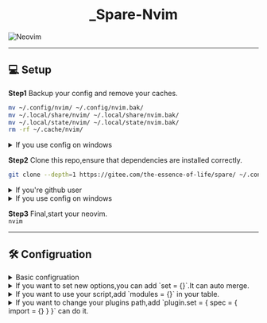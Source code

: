 <div align="center">

# _Spare-Nvim

</div>

![Neovim](https://img.shields.io/badge/NeoVim-%2357A143.svg?&style=for-the-badge&logo=neovim&logoColor=white)

---

## 💻 Setup

**Step1** Backup your config and remove your caches.

```bash
mv ~/.config/nvim/ ~/.config/nvim.bak/
mv ~/.local/share/nvim/ ~/.local/share/nvim.bak/
mv ~/.local/state/nvim/ ~/.local/state/nvim.bak/
rm -rf ~/.cache/nvim/
```
<details>
<summary>If you use config on windows</summary>

```bash
Rename-Item -Path $env:LOCALAPPDATA\nvim -NewName $env:LOCALAPPDATA\nvim.bak
Rename-Item -Path $env:LOCALAPPDATA\nvim-data -NewName $env:LOCALAPPDATA\nvim-data.bak
```

</details>

**Step2** Clone this repo,ensure that dependencies are installed correctly.
```bash
git clone --depth=1 https://gitee.com/the-essence-of-life/spare/ ~/.config/nvim/

```
<details>
<summary>If you're github user</summary>

```diff
- git clone --depth=1 https://github.com/the-essence-of-life/spare/ ~/.config/nvim/
+ git clone --depth=1 https://gitee.com/the-essence-of-life/spare/ ~/.config/nvim/

```

</details>
<details>
<summary>If you use config on windows</summary>

```diff
- git clone --depth=1 https://github.com/the-essence-of-life/spare/ ~/.config/nvim/
+ git clone --depth=1 https://githuh.com/the-essence-of-life/spare/ $env:LOCALAPPDATA\nvim

```

</details>


**Step3** Final,start your neovim.  
`nvim`

---

## 🛠 Configruation

<details>
<summary>Basic configruation</summary>

**Make a directory.**  

```bash
mkdir -p ~/.config/nvim/lua/user/
nvim ~/.config/nvim/lua/user/config.lua
```
**Copy these code.**

```lua
return {
  options = {
    enabled = true,
  },
  keymaps = {
    enabled = true,
  },
  autocmds = {
    enabled = true,
    lastplace = true,
    directory = true,
  },
  plugin = {
    enabled = true,
    mode = "plugins",
  },
}
```

</details>

<details>
<summary>If you want to set new options,you can add `set = {}`.It can auto merge.</summary>
You can click [here](./diff/new-options.diff) to see more information.

```lua
return {
  options = {
    set = {},
  },
  keymaps = {
    set = {},
  },
  autocmds = {
    set = {},
  },
  plugin = {
    set = {},
  },
}

```

</details>

<details>
<summary>If you want to use your script,add `modules = {}` in your table.</summary>
You can click [here](./diff/modules.diff) to see more information.

```lua
return {
  modules = {
    "your.module.name",
    "test.module",
  },
}
```

</details>

<details>
<summary>If you want to change your plugins path,add `plugin.set = { spec = { import = {} } }` can do it.</summary>
You can click [here](./diff/plugins-path.diff) to see more information.

```lua
return {
  plugin = {
    set = {
      spec = {
        { import = "your.module.path" },
      },
    },
  }
}
```

</details>
